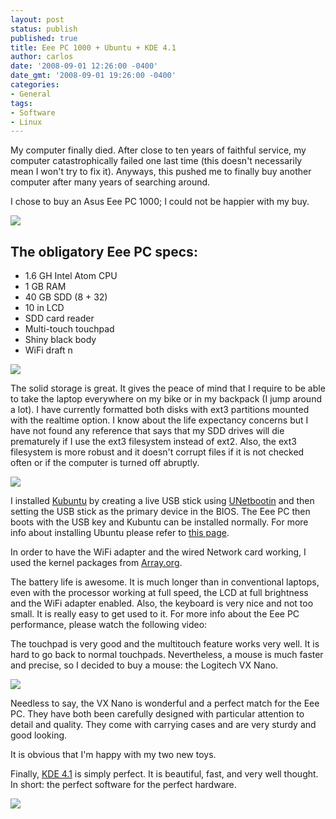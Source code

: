 ```yaml
---
layout: post
status: publish
published: true
title: Eee PC 1000 + Ubuntu + KDE 4.1
author: carlos
date: '2008-09-01 12:26:00 -0400'
date_gmt: '2008-09-01 19:26:00 -0400'
categories:
- General
tags:
- Software
- Linux
---
```

My computer finally died. After close to ten years of faithful service, my computer catastrophically failed one last time (this doesn't necessarily mean I won't try to fix it). Anyways, this pushed me to finally buy another computer after many years of searching around.

I chose to buy an Asus Eee PC 1000; I could not be happier with my buy.

[![](http://4.bp.blogspot.com/_940DBYqYeYo/SL3iKgyCAlI/AAAAAAAAA1Q/hzj-D3nRcCQ/s320-R/ss852412.jpg)](http://4.bp.blogspot.com/_940DBYqYeYo/SL3iKgyCAlI/AAAAAAAAA1Q/tHBgpGEzwNo/s1600-h/ss852412.jpg)

## The obligatory Eee PC specs:

*   1.6 GH Intel Atom CPU
*   1 GB RAM
*   40 GB SDD (8 + 32)
*   10 in LCD
*   SDD card reader
*   Multi-touch touchpad
*   Shiny black body
*   WiFi draft n

[![](http://3.bp.blogspot.com/_940DBYqYeYo/SL3h6P3vkLI/AAAAAAAAA04/jthxxCFylds/s320-R/ss852386.jpg)](http://3.bp.blogspot.com/_940DBYqYeYo/SL3h6P3vkLI/AAAAAAAAA04/LmWu4W_EXLM/s1600-h/ss852386.jpg)

The solid storage is great. It gives the peace of mind that I require to be able to take the laptop everywhere on my bike or in my backpack (I jump around a lot). I have currently formatted both disks with ext3 partitions mounted with the realtime option. I know about the life expectancy concerns but I have not found any reference that says that my SDD drives will die prematurely if I use the ext3 filesystem instead of ext2. Also, the ext3 filesystem is more robust and it doesn't corrupt files if it is not checked often or if the computer is turned off abruptly.

[![](http://4.bp.blogspot.com/_940DBYqYeYo/SL3iF1Q5soI/AAAAAAAAA1I/X9SGbWdznls/s320-R/ss852391.jpg)](http://4.bp.blogspot.com/_940DBYqYeYo/SL3iF1Q5soI/AAAAAAAAA1I/tBgibs65kLo/s1600-h/ss852391.jpg)

I installed [Kubuntu](http://www.kubuntu.org/) by creating a live USB stick using [UNetbootin](http://unetbootin.sourceforge.net/) and then setting the USB stick as the primary device in the BIOS. The Eee PC then boots with the USB key and Kubuntu can be installed normally. For more info about installing Ubuntu please refer to [this page](https://help.ubuntu.com/community/Installation/FromUSBStick).

In order to have the WiFi adapter and the wired Network card working, I used the kernel packages from [Array.org](http://array.org/ubuntu/).

The battery life is awesome. It is much longer than in conventional laptops, even with the processor working at full speed, the LCD at full brightness and the WiFi adapter enabled. Also, the keyboard is very nice and not too small. It is really easy to get used to it. For more info about the Eee PC performance, please watch the following video:

The touchpad is very good and the multitouch feature works very well. It is hard to go back to normal touchpads. Nevertheless, a mouse is much faster and precise, so I decided to buy a mouse: the Logitech VX Nano.

[![](http://4.bp.blogspot.com/_940DBYqYeYo/SL3iVSlLVHI/AAAAAAAAA1g/T3vbYQOHDKM/s320-R/ss852429.jpg)](http://4.bp.blogspot.com/_940DBYqYeYo/SL3iVSlLVHI/AAAAAAAAA1g/xP-jo9STzy4/s1600-h/ss852429.jpg)

Needless to say, the VX Nano is wonderful and a perfect match for the Eee PC. They have both been carefully designed with particular attention to detail and quality. They come with carrying cases and are very sturdy and good looking.

It is obvious that I'm happy with my two new toys.

Finally, [KDE 4.1](http://www.kde.org/announcements/4.1/) is simply perfect. It is beautiful, fast, and very well thought. In short: the perfect software for the perfect hardware.

[![](http://4.bp.blogspot.com/_940DBYqYeYo/SL3iA9YVXNI/AAAAAAAAA1A/nFHVet2sra8/s320-R/ss852387.jpg)](http://4.bp.blogspot.com/_940DBYqYeYo/SL3iA9YVXNI/AAAAAAAAA1A/bVF8OZqQM1A/s1600-h/ss852387.jpg)